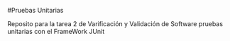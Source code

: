 #Pruebas Unitarias 

Reposito para la tarea 2 de Varificación y Validación de Software pruebas unitarias con el FrameWork JUnit